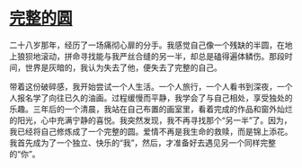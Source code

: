 # [完整的圆](https://hoo.be/91w-web)
 
二十八岁那年，经历了一场痛彻心扉的分手。我感觉自己像一个残缺的半圆，在地上狼狈地滚动，拼命寻找能与我严丝合缝的另一半，却总是磕得遍体鳞伤。那段时间，世界是灰暗的，我认为失去了他，便失去了完整的自己。

带着这份破碎感，我开始尝试一个人生活。一个人旅行，一个人看书到深夜，一个人报名学了向往已久的油画。过程缓慢而平静，我学会了与自己相处，享受独处的乐趣。三年后的一个清晨，我站在自己布置的画室里，看着完成的作品和窗外灿烂的阳光，心中充满宁静的喜悦。我突然发现，我不再寻找那个“另一半”了。因为，我已经将自己修炼成了一个完整的圆。爱情不再是我生命的救赎，而是锦上添花。我首先成为了一个独立、快乐的“我”，然后，才准备好去遇见另一个同样完整的“你”。
